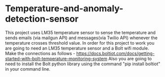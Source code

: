 # Temperature-and-anomaly-detection-sensor
This project uses LM35 temperature sensor to sense the temperature and sends emails (via mailgun API) and messages(via Twilio API) whenever the temperature crosses threshold value.
In order for this project to work you are going to need an LM35 temperature sensor and a Bolt wifi module. Make the connections as follows - https://docs.boltiot.com/docs/getting-started-with-bolt-temperature-monitoring-system
Also you are going to need to install the Bolt python library using the command "pip install boltiot" in your command line.
